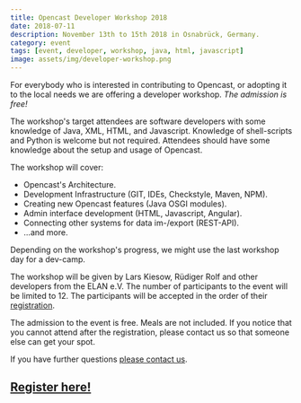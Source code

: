 ```yaml
---
title: Opencast Developer Workshop 2018
date: 2018-07-11
description: November 13th to 15th 2018 in Osnabrück, Germany. 
category: event
tags: [event, developer, workshop, java, html, javascript]
image: assets/img/developer-workshop.png
---
```


For everybody who is interested in contributing to Opencast, or adopting it to the local needs we are offering a developer workshop. *The admission is free!*

<!-- More --->

The workshop's target attendees are software developers with some knowledge of Java, XML, HTML, and Javascript. Knowledge of shell-scripts and Python is welcome but not required. Attendees should have some knowledge about the setup and usage of Opencast.

The workshop will cover:

- Opencast's Architecture.
- Development Infrastructure (GIT, IDEs, Checkstyle, Maven, NPM).
- Creating new Opencast features (Java OSGI modules).
- Admin interface development (HTML, Javascript, Angular).
- Connecting other systems for data im-/export (REST-API).
- …and more.

Depending on the workshop's progress, we might use the last workshop day for a dev-camp.

The workshop will be given by Lars Kiesow, Rüdiger Rolf and other developers from the ELAN e.V.
The number of participants to the event will be limited to 12. The participants will be accepted in the order of their [registration](https://goo.gl/forms/2cNNydlEdv9TiS1V2).

The admission to the event is free. Meals are not included. If you notice that you cannot attend after the registration, please contact us so that someone else can get your spot.

If you have further questions [please contact us](mailto:rrolf@uni-osnabrueck.de).

## [Register here!](https://goo.gl/forms/2cNNydlEdv9TiS1V2)
